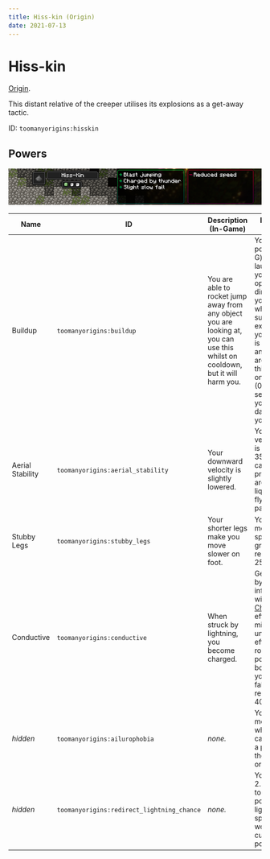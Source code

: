 ```yaml
---
title: Hiss-kin (Origin)
date: 2021-07-13
---
```

# Hiss-kin

[Origin](../,,/origins.md).

This distant relative of the creeper utilises its explosions as a get-away tactic.

ID: `toomanyorigins:hisskin`

## Powers

![Hiss-kin (Rework)](../../../../images/tmoHisskinBannerRework.png)

Name | ID | Description (In-Game) | Description (Detailed)
-----|----|-----------------------|------------------------
Buildup | `toomanyorigins:buildup` | You are able to rocket jump away from any object you are looking at, you can use this whilst on cooldown, but it will harm you. | Your active power (default: G) lets you launch yourself in the opposite direction you're facing while summoning an explosion if your crosshair is on a block or an entity. You are able to use this whilst it is on cooldown (0.75 seconds) but you will be damaged if you do.
Aerial Stability | `toomanyorigins:aerial_stability` | Your downward velocity is slightly lowered. | Your Y velocity/motion is reduced by 35% and is capped at -1.1 provided you aren't in a liquid, fall flying or a passenger.
Stubby Legs | `toomanyorigins:stubby_legs` | Your shorter legs make you move slower on foot. | Your movement speed on the ground is reduced by 25%.
Conductive | `toomanyorigins:conductive` | When struck by lightning, you become charged. | Getting struck by lightning inflicts you with the [Charged](../../../effects/charged.md) status effect for 8 minutes, whilst under this effect, your rocket jump power is boosted and your received fall damage is reduced by 40%.
*hidden* | `toomanyorigins:ailurophobia` | *none.* | Your player model shakes whilst near cats, ocelots or a player with the [Feline](https://origins.readthedocs.io/en/latest/misc/base_contents/origins/feline/) origin.
*hidden* | `toomanyorigins:redirect_lightning_chance` | *none.* | You have a 2.5% chance to redirect the position of lightning that spawns in the world to your current position.